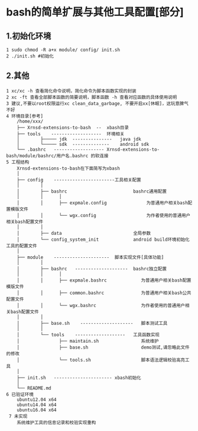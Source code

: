 bash的简单扩展与其他工具配置[部分]
=====
1.初始化环境
----------
    1 sudo chmod -R a+x module/ config/ init.sh
    2 ./init.sh #初始化

2.其他
----------
    1 xc/xc -h 查看简化命令说明，简化命令为脚本函数实现的封装
    2 xc -ft 查看全部脚本函数的简要说明，脚本函数 -h 查看对应函数的具体使用说明
    3 建议,不要以root权限运行xc clean_data_garbage, 不要开启xx[休眠]，这玩意脾气不好
    4 环境目录[参考]
        /home/xxx/
        ├── Xrnsd-extensions-to-bash  --  xbash目录
        ├── tools    -------------------  环境相关
        │        ├───── jdk  ---------------   java jdk
        │        └───── sdk  --------------    android sdk
        └── .bashrc   ------------------- Xrnsd-extensions-to-bash/module/bashrc/用户名.bashrc 的软连接
    5 工程结构
        Xrnsd-extensions-to-bash在下面简写为xbash
        │
        ├── config    -----------------------工具相关配置
        │        │
        │        ├── bashrc                         bashrc通用配置
        │        │      │
        │        │      ├── expmale.config               为普通用户相关bash配置模版文件
        │        │      └── wgx.config                   为作者使用的普通用户相关bash配置文件
        │        │
        │        ├── data                           全局参数
        │        └── config_system_init             android build环境初始化工具的配置文件
        │
        ├── module    ---------------------  脚本实现文件[具体功能]
        │        │
        │        ├── bashrc   --------------------  bashrc独立配置
        │        │      │
        │        │      ├── expmale.bashrc             为普通用户相关bash配置模版文件
        │        │      ├── common.bashrc              为普通用户相关bash公共配置文件
        │        │      └── wgx.bashrc                 为作者使用的普通用户相关bash配置文件
        │        │
        │        ├── base.sh    --------------------   脚本测试工具
        │        │
        │        └── tools    -------------------   工具函数实现
        │               ├── maintain.sh                系统维护
        │               ├── base.sh                    demo测试,请忽略此文件的修改
        │               └── tools.sh                   脚本语法逻辑校验高亮工具
        │
        ├── init.sh   ---------------------- xbash初始化
        │
        └── README.md
    6 已验证环境
        ubuntu12.04 x64
        ubuntu14.04 x64
        ubuntu16.04 x64
     7 未实现
        系统维护工具的信息记录和校验实现重构

